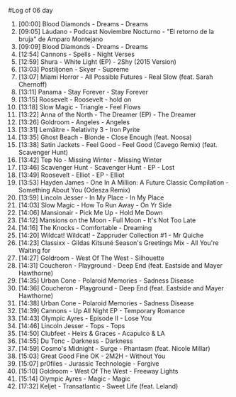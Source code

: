 #Log of 06 day

1. [00:00] Blood Diamonds - Dreams - Dreams
1. [09:05] Láudano - Podcast Noviembre Nocturno - "El retorno de la bruja" de Amparo Montejano
1. [09:09] Blood Diamonds - Dreams - Dreams
1. [12:54] Cannons - Spells - Night Verses
1. [12:59] Shura - White Light (EP) - 2Shy (2015 Version)
1. [13:03] Postiljonen - Skyer - Supreme
1. [13:07] Miami Horror - All Possible Futures - Real Slow (feat. Sarah Chernoff)
1. [13:11] Panama - Stay Forever - Stay Forever
1. [13:15] Roosevelt - Roosevelt - hold on
1. [13:18] Slow Magic - Triangle - Feel Flows
1. [13:22] Anna of the North - The Dreamer (EP) - The Dreamer
1. [13:26] Goldroom - Angeles - Angeles
1. [13:31] Lemâitre - Relativity 3 - Iron Pyrite
1. [13:35] Ghost Beach - Blonde - Close Enough (feat. Noosa)
1. [13:38] Satin Jackets - Feel Good - Feel Good (Cavego Remix) (feat. Scavenger Hunt)
1. [13:42] Tep No - Missing Winter - Missing Winter
1. [13:46] Scavenger Hunt - Scavenger Hunt - EP - Lost
1. [13:49] Roosevelt - Elliot - EP - Elliot
1. [13:53] Hayden James - One In A Million: A Future Classic Compilation - Something About You (Odesza Remix)
1. [13:59] Lincoln Jesser - In My Place - In My Place
1. [14:03] Slow Magic - How To Run Away - On Yr Side
1. [14:06] Mansionair - Pick Me Up - Hold Me Down
1. [14:12] Mansions on the Moon - Full Moon - It's Not Too Late
1. [14:16] The Knocks - Comfortable - Dreaming
1. [14:20] Wildcat! Wildcat! - Zappruder Collection #1 - Mr Quiche
1. [14:23] Classixx - Gildas Kitsuné Season's Greetings Mix - All You're Waiting for
1. [14:27] Goldroom - West Of The West - Silhouette
1. [14:31] Coucheron - Playground - Deep End (feat. Eastside and Mayer Hawthorne)
1. [14:35] Urban Cone - Polaroid Memories - Sadness Disease
1. [14:36] Coucheron - Playground - Deep End (feat. Eastside and Mayer Hawthorne)
1. [14:38] Urban Cone - Polaroid Memories - Sadness Disease
1. [14:39] Cannons - Up All Night EP - Temporary Romance
1. [14:43] Olympic Ayres - Episode II - Lose You
1. [14:46] Lincoln Jesser - Tops - Tops
1. [14:50] Clubfeet - Heirs & Graces - Acapulco & LA
1. [14:55] Du Tonc - Darkness - Darkness
1. [14:59] Cosmo's Midnight - Surge - Phantasm (feat. Nicole Millar)
1. [15:03] Great Good Fine OK - 2M2H - Without You
1. [15:07] pr0files - Jurassic Technologie - Forgive
1. [15:10] Goldroom - West Of The West - Freeway Lights
1. [15:14] Olympic Ayres - Magic - Magic
1. [17:32] Keljet - Transatlantic - Sweet Life (feat. Leland)
